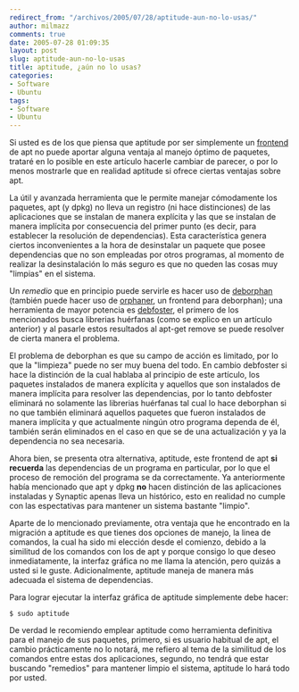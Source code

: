 ```yaml
---
redirect_from: "/archivos/2005/07/28/aptitude-aun-no-lo-usas/"
author: milmazz
comments: true
date: 2005-07-28 01:09:35
layout: post
slug: aptitude-aun-no-lo-usas
title: aptitude, ¿aún no lo usas?
categories:
- Software
- Ubuntu
tags:
- Software
- Ubuntu
---
```


Si usted es de los que piensa que aptitude por ser simplemente un [frontend](http://es.wikipedia.org/wiki/Frontend) de apt no puede aportar alguna ventaja al manejo óptimo de paquetes, trataré en lo posible en este artículo hacerle cambiar de parecer, o por lo menos mostrarle que en realidad aptitude si ofrece ciertas ventajas sobre apt.

La útil y avanzada herramienta que le permite manejar cómodamente los paquetes, apt (y dpkg) no lleva un registro (ni hace distinciones) de las aplicaciones que se instalan de manera explícita y las que se instalan de manera implícita por consecuencia del primer punto (es decir, para establecer la resolución de dependencias). Esta característica genera ciertos inconvenientes a la hora de desinstalar un paquete que posee dependencias que no son empleadas por otros programas, al momento de realizar la desinstalación lo más seguro es que no queden las cosas muy "limpias" en el sistema.

Un _remedio_ que en principio puede servirle es hacer uso de [deborphan](/article/2005/04/14/deborphan-eliminando-librerias-huerfanas/) (también puede hacer uso de [orphaner](http://linux.com.hk/PenguinWeb/manpage.jsp?section=8&name=orphaner), un frontend para deborphan); una herramienta de mayor potencia es [debfoster](http://www.fruit.eu.org/debfoster/), el primero de los mencionados busca librerias huérfanas (como se explico en un artículo anterior) y al pasarle estos resultados al apt-get remove se puede resolver de cierta manera el problema.

El problema de deborphan es que su campo de acción es limitado, por lo que la "limpieza" puede no ser muy buena del todo. En cambio debfoster si hace la distinción de la cual hablaba al principio de este artículo, los paquetes instalados de manera explícita y aquellos que son instalados de manera implícita para resolver las dependencias, por lo tanto debfoster eliminará no solamente las librerias huérfanas tal cual lo hace deborphan si no que también eliminará aquellos paquetes que fueron instalados de manera implícita y que actualmente ningún otro programa dependa de él, también serán eliminados en el caso en que se de una actualización y ya la dependencia no sea necesaria.

Ahora bien, se presenta otra alternativa, aptitude, este frontend de apt **si recuerda** las dependencias de un programa en particular, por lo que el proceso de remoción del programa se da correctamente. Ya anteriormente había mencionado que apt y dpkg **no** hacen distinción de las aplicaciones instaladas y Synaptic apenas lleva un histórico, esto en realidad no cumple con las espectativas para mantener un sistema bastante "limpio".

Aparte de lo mencionado previamente, otra ventaja que he encontrado en la migración a aptitude es que tienes dos opciones de manejo, la linea de comandos, la cual ha sido mi elección desde el comienzo, debido a la similitud de los comandos con los de apt y porque consigo lo que deseo inmediatamente, la interfaz gráfica no me llama la atención, pero quizás a usted si le guste. Adicionalmente, aptitude maneja de manera más adecuada el sistema de dependencias.

Para lograr ejecutar la interfaz gráfica de aptitude simplemente debe hacer:

    $ sudo aptitude

De verdad le recomiendo emplear aptitude como herramienta definitiva para el manejo de sus paquetes, primero, si es usuario habitual de apt, el cambio prácticamente no lo notará, me refiero al tema de la similitud de los comandos entre estas dos aplicaciones, segundo, no tendrá que estar buscando "remedios" para mantener limpio el sistema, aptitude lo hará todo por usted.
